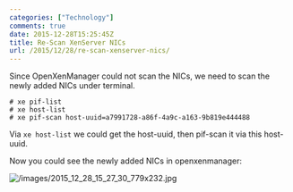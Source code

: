 ```yaml
---
categories: ["Technology"]
comments: true
date: 2015-12-28T15:25:45Z
title: Re-Scan XenServer NICs
url: /2015/12/28/re-scan-xenserver-nics/
---
```


Since OpenXenManager could not scan the NICs, we need to scan the newly added NICs
under terminal.    

```
# xe pif-list
# xe host-list
# xe pif-scan host-uuid=a7991728-a86f-4a9c-a163-9b819e444488
```

Via `xe host-list` we could get the host-uuid, then pif-scan it via this host-uuid.    

Now you could see the newly added NICs in openxenmanager:    

![/images/2015_12_28_15_27_30_779x232.jpg](/images/2015_12_28_15_27_30_779x232.jpg)   
